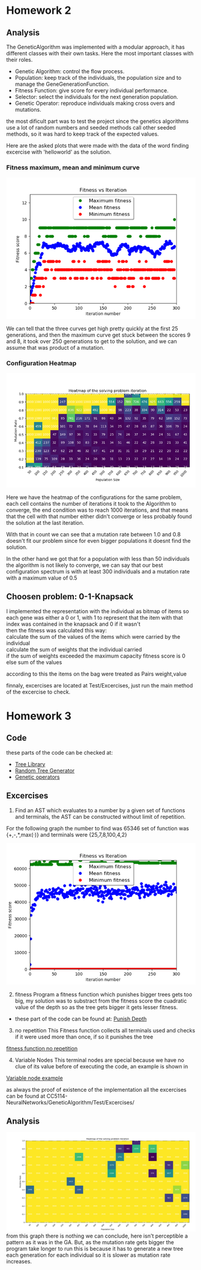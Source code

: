 
# Homework 2

## Analysis

The GeneticAlgorithm was implemented with a modular approach, it has different classes with their own tasks.
Here the most important classes with their roles.
* Genetic Algorithm: control the flow process.
* Population: keep track of the individuals, the population size and to manage the GeneGenerationFunction.
* Fitness Function: give score for every individual performance.
* Selector: select the individuals for the next generation population.
* Genetic Operator: reproduce individuals making cross overs and mutations.

the most dificult part was to test the project since the genetics algorithms use a lot of random numbers and 
seeded methods call other seeded methods, so it was hard to keep track of the expected values.

Here are the asked plots that were made with the data of the word finding excercise with 'helloworld' as the solution.

### Fitness maximum, mean and minimum curve

![alt text](https://github.com/Tvallejos/CC5114-NeuralNetworks/blob/master/GeneticAlgorithm/fitnessVsIter.png)

We can tell that the three curves get high pretty quickly at the first 25 generations, and then the maximum curve get stuck
between the scores 9 and 8, it took over 250 generations to get to the solution, and we can assume that was product of a mutation.

### Configuration Heatmap

![alt text](https://github.com/Tvallejos/CC5114-NeuralNetworks/blob/master/GeneticAlgorithm/heatMap.png)

Here we have the heatmap of the configurations for the same problem, each cell contains the number of iterations
it took to the Algorithm to converge, the end condition was to reach 1000 iterations, 
and that means that the cell with that number
either didn't converge or less probably found the solution at the last iteration.

With that in count we can see that a mutation rate between 1.0 and 0.8 doesn't fit our problem since for even bigger populations it
doesnt find the solution.

In the other hand we got that for a population with less than 50 individuals the algorithm is not likely to converge,
we can say that our best configuration spectrum is with at least 300 individuals and a mutation rate with a maximum value
of 0.5

## Choosen problem: 0-1-Knapsack

I implemented the representation with the individual as bitmap of items so each gene was either a 0 or 1, with 1 to represent that the item with that index was contained in the knapsack and 0 if it wasn't <br/>
then the fitness was calculated this way: <br/>
calculate the sum of the values of the items which were carried by the individual <br/>
calculate the sum of weights that the individual carried<br/>
if the sum of weights exceeded the maximum capacity fitness score is 0 <br/>
else sum of the values<br/>

according to this the items on the bag were treated as Pairs weight,value

finnaly, excercises are located at Test/Excercises, just run the main method of the excercise to check.

# Homework 3
## Code
these parts of the code can be checked at:
* [Tree Library](https://github.com/Tvallejos/CC5114-NeuralNetworks/tree/master/GeneticAlgorithm/src/GP/Tree)
* [Random Tree Generator](https://github.com/Tvallejos/CC5114-NeuralNetworks/tree/master/GeneticAlgorithm/src/GA/Functions)
* [Genetic operators](https://github.com/Tvallejos/CC5114-NeuralNetworks/blob/master/GeneticAlgorithm/src/GA/GeneticOperators/NodeGeneticOperator.java)

## Excercises
1. Find an AST which evaluates to a number by a given set of functions and terminals, the AST can be constructed without limit of repetition.

For the following graph the number to find was 65346 set of function was {+,-,*,max(·)} and terminals were {25,7,8,100,4,2}

![alt text](https://github.com/Tvallejos/CC5114-NeuralNetworks/blob/master/GeneticAlgorithm/FitnessVsIterNumFind.png "Fitness over generation")

2. fitness
Program a fitness function which punishes bigger trees gets too big, my solution was to substract from the fitness score the cuadratic value of the depth so as the tree gets bigger it gets lesser fitness.

* these part of the code can be found at:
[Punish Depth](https://github.com/Tvallejos/CC5114-NeuralNetworks/blob/master/GeneticAlgorithm/src/GA/Functions/numberFindingPlusPunishFitnessFunction.java)

3. no repetition
This Fitness function collects all terminals used and checks if it were used more than once, if so it punishes the tree

[fitness function no repetition](https://github.com/Tvallejos/CC5114-NeuralNetworks/blob/master/GeneticAlgorithm/src/GA/Functions/numberFindingNoRep.java)

4. Variable Nodes
This terminal nodes are special because we have no clue of its value before of executing the code, an example is shown in

[Variable node example](https://github.com/Tvallejos/CC5114-NeuralNetworks/blob/master/GeneticAlgorithm/Test/Excercises/VariableNodeExcercise.java)

as always the proof of existence of the implementation all the excercises can be found at 
CC5114-NeuralNetworks/GeneticAlgorithm/Test/Excercises/

## Analysis

![alt text](https://github.com/Tvallejos/CC5114-NeuralNetworks/blob/master/GeneticAlgorithm/HeatMapNumFind.png "HeatMap GP")
from this graph there is nothing we can conclude, here isn't perceptible a pattern as it was in the GA.
But, as the mutation rate gets bigger the program take longer to run this is because it has to generate a new tree each generation for each individual so it is slower as mutation rate increases.
